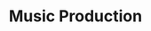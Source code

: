 ---
title: Music Production
icon: fa-music
description: Full-service music production from concept to final master. I specialize in indie rock, electronic, and experimental genres with a focus on creating unique sonic landscapes that capture your artistic vision.
order: 1
---